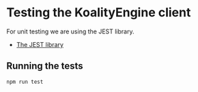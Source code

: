 # Testing the KoalityEngine client

For unit testing we are using the JEST library. 

* [The JEST library](https://jestjs.io/)

## Running the tests

```shell script
npm run test
```
